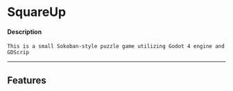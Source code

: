 # SquareUp  
#### Description  
``This is a small Sokoban-style puzzle game utilizing Godot 4 engine and GDScrip``


---

## Features
